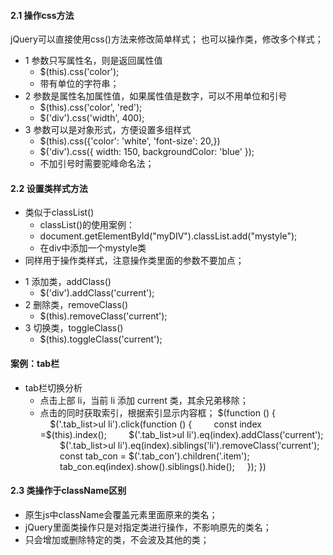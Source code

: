 <!--
 * @Descripttion: 
 * @version: 
 * @Author: 唐帆
 * @Date: 2020-04-05 11:55:08
 * @LastEditors: 唐帆
 * @LastEditTime: 2020-04-05 13:40:37
 -->


#### 2.1 操作css方法
jQuery可以直接使用css()方法来修改简单样式；
也可以操作类，修改多个样式；
- 1 参数只写属性名，则是返回属性值
    - $(this).css('color');
    - 带有单位的字符串；
- 2 参数是属性名加属性值，如果属性值是数字，可以不用单位和引号
    - $(this).css('color', 'red');
    - $('div').css('width', 400);
- 3 参数可以是对象形式，方便设置多组样式
    - $(this).css({'color': 'white', 'font-size': 20,})
    - $('div').css({ width: 150, backgroundColor: 'blue' });
    - 不加引号时需要驼峰命名法；

#### 2.2 设置类样式方法
- 类似于classList()
    - classList()的使用案例：
    -  document.getElementById("myDIV").classList.add("mystyle");
    - 在div中添加一个mystyle类
- 同样用于操作类样式，注意操作类里面的参数不要加点；
>
- 1 添加类，addClass()
    - $('div').addClass('current');
- 2 删除类，removeClass()
    - $(this).removeClass('current');
- 3 切换类，toggleClass()
    - $(this).toggleClass('current');

#### 案例：tab栏
- tab栏切换分析
    - 点击上部 li，当前 li 添加 current 类，其余兄弟移除；
    - 点击的同时获取索引，根据索引显示内容框；
\$(function () {
&nbsp;&nbsp;&nbsp;&nbsp;\$('.tab_list>ul li').click(function () {
&nbsp;&nbsp;&nbsp;&nbsp;&nbsp;&nbsp;&nbsp;&nbsp;const index =$(this).index();
&nbsp;&nbsp;&nbsp;&nbsp;&nbsp;&nbsp;&nbsp;&nbsp;\$('.tab_list>ul li').eq(index).addClass('current');
&nbsp;&nbsp;&nbsp;&nbsp;&nbsp;&nbsp;&nbsp;&nbsp;\$('.tab_list>ul li').eq(index).siblings('li').removeClass('current');
&nbsp;&nbsp;&nbsp;&nbsp;&nbsp;&nbsp;&nbsp;&nbsp;const tab_con = \$('.tab_con').children('.item');
&nbsp;&nbsp;&nbsp;&nbsp;&nbsp;&nbsp;&nbsp;&nbsp;tab_con.eq(index).show().siblings().hide();
&nbsp;&nbsp;&nbsp;&nbsp;});
})

#### 2.3 类操作于className区别
- 原生js中className会覆盖元素里面原来的类名；
- jQuery里面类操作只是对指定类进行操作，不影响原先的类名；
- 只会增加或删除特定的类，不会波及其他的类；